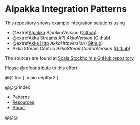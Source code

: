 # Alpakka Integration Patterns

This repository shows example integration solutions using

* @extref[Alpakka](alpakka-docs:index.html) $AlpakkaVersion$ ([Github](https://github.com/akka/alpakka))
* @extref[Akka Streams API](akka-docs:scala/stream/index.html) $AkkaVersion$ ([Github](https://github.com/akka/akka))
* @extref[Akka Http](akka-http-docs:scala.html) $AkkaHttpVersion$ ([Github](https://github.com/akka/akka-http))
* Akka Stream Contrib $AkkaStreamContribVersion$ ([Github](https://github.com/akka/akka-stream-contrib))

The sources are found at [Scala Stockholm's GitHub repository](https://github.com/ScalaSthlm/alpakka-integration-patterns).

Please @ref[contribute](contributing.md) to this effort.

@@ toc { .main depth=2 }

@@@ index

* [Patterns](patterns/index.md)
* [Resources](resources.md)
* [About](about.md)

@@@
